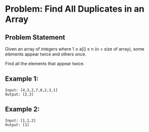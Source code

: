 # Problem: Find All Duplicates in an Array

## Problem Statement

Given an array of integers where 1 ≤ a[i] ≤ n (n = size of array), some elements appear twice and others once.

Find all the elements that appear twice.

## Example 1:

```text
Input: [4,3,2,7,8,2,3,1]
Output: [2,3]
```

## Example 2:

```text
Input: [1,1,2]
Output: [1]
```
